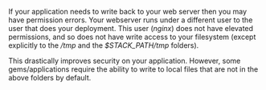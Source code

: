 


If your application needs to write back to your web server then you may have permission errors.
Your webserver runs under a different user to the user that does your deployment.
This user (*nginx*) does not have elevated permissions, and so does not have write access to your filesystem (except explicitly to the */tmp* and the *$STACK_PATH/tmp* folders).

This drastically improves security on your application. However, some gems/applications require the ability to write to local files that are not in the above folders by default.





